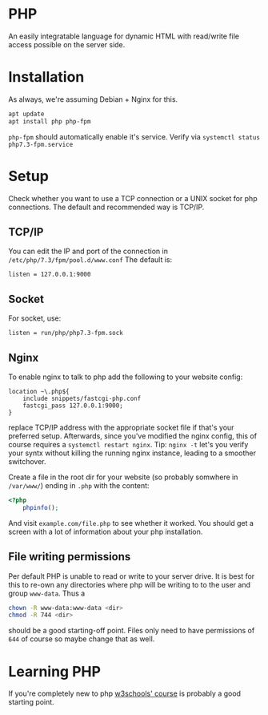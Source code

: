 # PHP
An easily integratable language for dynamic HTML with read/write file access possible on the server side.

# Installation
As always, we're assuming Debian + Nginx for this.

```sh
apt update
apt install php php-fpm
```
`php-fpm` should automatically enable it's service.
Verify via `systemctl status php7.3-fpm.service`

# Setup
Check whether you want to use a TCP connection or a UNIX socket for php connections.
The default and recommended way is TCP/IP.

## TCP/IP
You can edit the IP and port of the connection in `/etc/php/7.3/fpm/pool.d/www.conf`
The default is:
```
listen = 127.0.0.1:9000
```

## Socket
For socket, use:
```
listen = run/php/php7.3-fpm.sock
```

## Nginx
To enable nginx to talk to php add the following to your website config:
```nginx
location ~\.php${
	include snippets/fastcgi-php.conf
	fastcgi_pass 127.0.0.1:9000;
}
```
replace TCP/IP address with the appropriate socket file if that's your preferred setup.
Afterwards, since you've modified the nginx config, this of course requires a `systemctl restart nginx`.
Tip: `nginx -t` let's you verify your syntx without killing the running nginx instance, leading to a smoother switchover.

Create a file in the root dir for your website (so probably somwhere in `/var/www/`) ending in `.php` with the content:
```php
<?php
	phpinfo();
```

And visit `example.com/file.php` to see whether it worked.
You should get a screen with a lot of information about your php installation.

## File writing permissions
Per default PHP is unable to read or write to your server drive.
It is best for this to re-own any directories where php will be writing to to the user and group `www-data`.
Thus a
```sh
chown -R www-data:www-data <dir>
chmod -R 744 <dir>
```
should be a good starting-off point.
Files only need to have permissions of `644` of course so maybe change that as well.

# Learning PHP
If you're completely new to php [w3schools' course](https://www.w3schools.com/php) is probably a good starting point.
